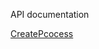 
API documentation 

[CreatePcocess](https://msdn.microsoft.com/en-us/library/windows/desktop/ms682425(v=vs.85).aspx)
